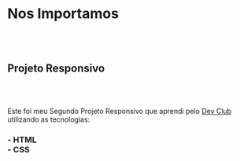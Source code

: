 
<h1>Nos Importamos </h1>
<br>
<br>
<h2> Projeto Responsivo </h2>
<br>
<br> 
<p> Este foi meu Segundo Projeto Responsivo que aprendi pelo <a href="https://rodolfomori.com.br/devclub">Dev Club</a> <br>
utilizando as tecnologias:</p>
<h3>
- HTML 
<br>
- CSS
</h3>
<br>
<img src="
